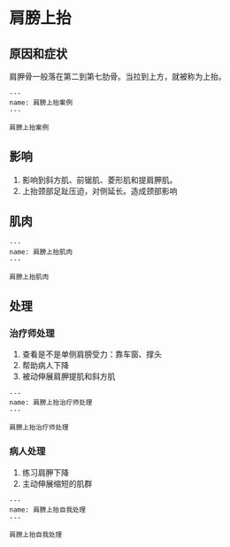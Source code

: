 # 肩膀上抬

## 原因和症状

肩胛骨一般落在第二到第七肋骨。当拉到上方，就被称为上抬。

```{figure} /_static/img/2022-02-03-12-55-25.png
---
name: 肩膀上抬案例
---

肩膀上抬案例
```

## 影响

1. 影响到斜方肌、前锯肌、菱形肌和提肩胛肌。
2. 上抬颈部足趾压迫，对侧延长。造成颈部影响

## 肌肉

```{figure} /_static/img/2022-02-03-13-01-47.png
---
name: 肩膀上抬肌肉
---

肩膀上抬肌肉
```

## 处理

### 治疗师处理

1. 查看是不是单侧肩膀受力：靠车窗、撑头
2. 帮助病人下降
3. 被动伸展肩胛提肌和斜方肌

```{figure} /_static/img/2022-02-03-13-05-53.png
---
name: 肩膀上抬治疗师处理
---

肩膀上抬治疗师处理
```

### 病人处理

1. 练习肩胛下降
2. 主动伸展缩短的肌群

```{figure} /_static/img/2022-02-03-13-11-13.png
---
name: 肩膀上抬自我处理
---

肩膀上抬自我处理
```